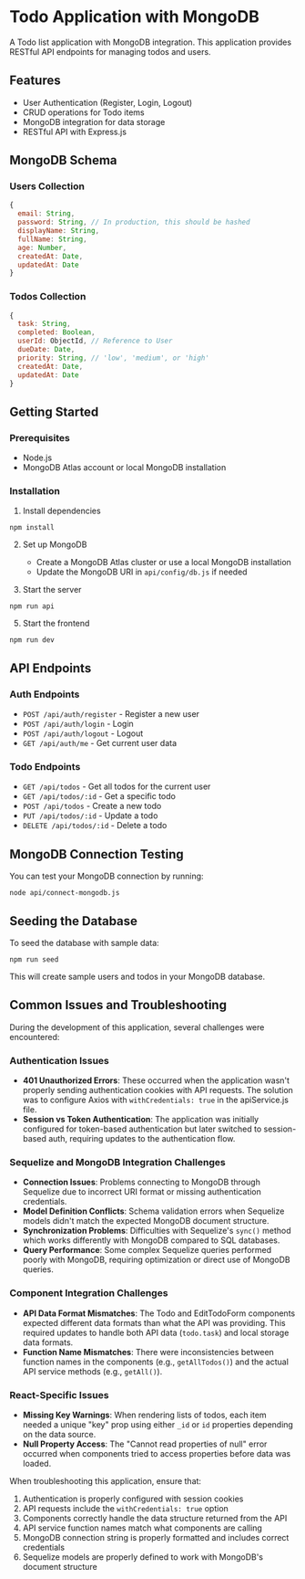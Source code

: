 # Todo Application with MongoDB

A Todo list application with MongoDB integration. This application provides RESTful API endpoints for managing todos and users.

## Features

- User Authentication (Register, Login, Logout)
- CRUD operations for Todo items
- MongoDB integration for data storage
- RESTful API with Express.js

## MongoDB Schema

### Users Collection
```javascript
{
  email: String,
  password: String, // In production, this should be hashed
  displayName: String,
  fullName: String,
  age: Number,
  createdAt: Date,
  updatedAt: Date
}
```

### Todos Collection
```javascript
{
  task: String,
  completed: Boolean,
  userId: ObjectId, // Reference to User
  dueDate: Date,
  priority: String, // 'low', 'medium', or 'high'
  createdAt: Date,
  updatedAt: Date
}
```

## Getting Started

### Prerequisites
- Node.js
- MongoDB Atlas account or local MongoDB installation

### Installation

1. Install dependencies
```
npm install
```

2. Set up MongoDB
   - Create a MongoDB Atlas cluster or use a local MongoDB installation
   - Update the MongoDB URI in `api/config/db.js` if needed

3. Start the server
```
npm run api
```

5. Start the frontend
```
npm run dev
```

## API Endpoints

### Auth Endpoints
- `POST /api/auth/register` - Register a new user
- `POST /api/auth/login` - Login
- `POST /api/auth/logout` - Logout
- `GET /api/auth/me` - Get current user data

### Todo Endpoints
- `GET /api/todos` - Get all todos for the current user
- `GET /api/todos/:id` - Get a specific todo
- `POST /api/todos` - Create a new todo
- `PUT /api/todos/:id` - Update a todo
- `DELETE /api/todos/:id` - Delete a todo

## MongoDB Connection Testing

You can test your MongoDB connection by running:
```
node api/connect-mongodb.js
```

## Seeding the Database

To seed the database with sample data:
```
npm run seed
```

This will create sample users and todos in your MongoDB database.

## Common Issues and Troubleshooting

During the development of this application, several challenges were encountered:

### Authentication Issues
- **401 Unauthorized Errors**: These occurred when the application wasn't properly sending authentication cookies with API requests. The solution was to configure Axios with `withCredentials: true` in the apiService.js file.
- **Session vs Token Authentication**: The application was initially configured for token-based authentication but later switched to session-based auth, requiring updates to the authentication flow.

### Sequelize and MongoDB Integration Challenges
- **Connection Issues**: Problems connecting to MongoDB through Sequelize due to incorrect URI format or missing authentication credentials.
- **Model Definition Conflicts**: Schema validation errors when Sequelize models didn't match the expected MongoDB document structure.
- **Synchronization Problems**: Difficulties with Sequelize's `sync()` method which works differently with MongoDB compared to SQL databases.
- **Query Performance**: Some complex Sequelize queries performed poorly with MongoDB, requiring optimization or direct use of MongoDB queries.

### Component Integration Challenges
- **API Data Format Mismatches**: The Todo and EditTodoForm components expected different data formats than what the API was providing. This required updates to handle both API data (`todo.task`) and local storage data formats.
- **Function Name Mismatches**: There were inconsistencies between function names in the components (e.g., `getAllTodos()`) and the actual API service methods (e.g., `getAll()`).

### React-Specific Issues
- **Missing Key Warnings**: When rendering lists of todos, each item needed a unique "key" prop using either `_id` or `id` properties depending on the data source.
- **Null Property Access**: The "Cannot read properties of null" error occurred when components tried to access properties before data was loaded.

When troubleshooting this application, ensure that:
1. Authentication is properly configured with session cookies
2. API requests include the `withCredentials: true` option
3. Components correctly handle the data structure returned from the API
4. API service function names match what components are calling
5. MongoDB connection string is properly formatted and includes correct credentials
6. Sequelize models are properly defined to work with MongoDB's document structure
